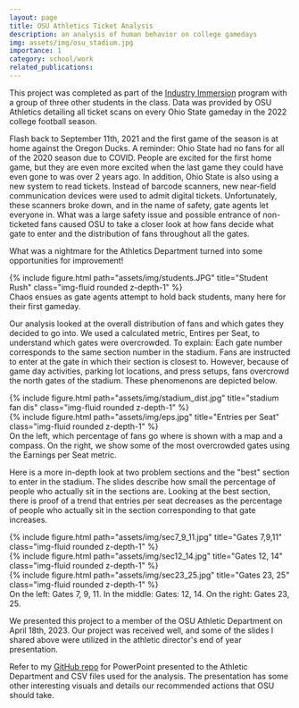 ```yaml
---
layout: page
title: OSU Athletics Ticket Analysis
description: an analysis of human behavior on college gamedays
img: assets/img/osu_stadium.jpg
importance: 1
category: school/work
related_publications:
---
```


This project was completed as part of the <a href="https://fisher.osu.edu/undergraduate/leadership-engagement/experiential-learning/industry-immersion-program">Industry Immersion</a> program with a group of three other students in the class. Data was provided by OSU Athletics detailing all ticket scans on every Ohio State gameday in the 2022 college football season. 

Flash back to September 11th, 2021 and the first game of the season is at home against the Oregon Ducks. A reminder: Ohio State had no fans for all of the 2020 season due to COVID. People are excited for the first home game, but they are even more excited when the last game they could have even gone to was over 2 years ago. In addition, Ohio State is also using a new system to read tickets. Instead of barcode scanners, new near-field communication devices were used to admit digital tickets. Unfortunately, these scanners broke down, and in the name of safety, gate agents let everyone in. What was a large safety issue and possible entrance of non-ticketed fans caused OSU to take a closer look at how fans decide what gate to enter and the distribution of fans throughout all the gates.

What was a nightmare for the Athletics Department turned into some opportunities for improvement! 

<div class="row">
    <div class="col-sm mt-3 mt-md-0">
        {% include figure.html path="assets/img/students.JPG" title="Student Rush" class="img-fluid rounded z-depth-1" %}
    </div>
</div>
<div class="caption">
    Chaos ensues as gate agents attempt to hold back students, many here for their first gameday. 
</div>

Our analysis looked at the overall distribution of fans and which gates they decided to go into. We used a calculated metric, Entires per Seat, to understand which gates were overcrowded. To explain: Each gate number corresponds to the same section number in the stadium. Fans are instructed to enter at the gate in which their section is closest to. However, because of game day activities, parking lot locations, and press setups, fans overcrowd the north gates of the stadium. These phenomenons are depicted below. 

<div class="row">
    <div class="col-sm mt-3 mt-md-0">
        {% include figure.html path="assets/img/stadium_dist.jpg" title="stadium fan dis" class="img-fluid rounded z-depth-1" %}
    </div>
    <div class="col-sm mt-3 mt-md-0">
        {% include figure.html path="assets/img/eps.jpg" title="Entries per Seat" class="img-fluid rounded z-depth-1" %}
    </div>
</div>
<div class="caption">
    On the left, which percentage of fans go where is shown with a map and a compass. On the right, we show some of the most overcrowded gates using the Earnings per Seat metric.
</div>

Here is a more in-depth look at two problem sections and the "best" section to enter in the stadium. The slides describe how small the percentage of people who actually sit in the sections are. Looking at the best section, there is proof of a trend that entries per seat decreases as the percentage of people who actually sit in the section corresponding to that gate increases. 

<div class="row">
    <div class="col-sm mt-3 mt-md-0">
        {% include figure.html path="assets/img/sec7_9_11.jpg" title="Gates 7,9,11" class="img-fluid rounded z-depth-1" %}
    </div>
    <div class="col-sm mt-3 mt-md-0">
        {% include figure.html path="assets/img/sec12_14.jpg" title="Gates 12, 14" class="img-fluid rounded z-depth-1" %}
    </div>
    <div class="col-sm mt-3 mt-md-0">
        {% include figure.html path="assets/img/sec23_25.jpg" title="Gates 23, 25" class="img-fluid rounded z-depth-1" %}
    </div>
</div>
<div class="caption">
    On the left: Gates 7, 9, 11. In the middle: Gates: 12, 14. On the right: Gates 23, 25.
</div>

We presented this project to a member of the OSU Athletic Department on April 18th, 2023. Our project was received well, and some of the slides I shared above were utilized in the athletic director's end of year presentation. 

Refer to my <a href="https://github.com/shall0ts/Projects">GitHub repo</a> for PowerPoint presented to the Athletic Department and CSV files used for the analysis. The presentation has some other interesting visuals and details our recommended actions that OSU should take.  
